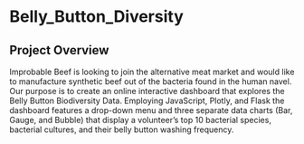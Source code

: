 # Belly_Button_Diversity

## Project Overview 

Improbable Beef is looking to join the alternative meat market and would like to manufacture synthetic beef out of the bacteria found in the human navel. Our purpose is to create an online interactive dashboard that explores the Belly Button Biodiversity Data. Employing JavaScript, Plotly, and Flask the dashboard features a drop-down menu and three separate data charts (Bar, Gauge, and Bubble) that display a volunteer’s top 10 bacterial species, bacterial cultures, and their belly button washing frequency. 
